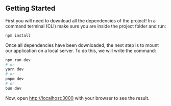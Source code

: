 ## Getting Started

First you will need to download all the dependencies of the project! In a command terminal (CLI) make sure you are inside the project folder and run:

```bash
npm install
```

Once all dependencies have been downloaded, the next step is to mount our application on a local server. To do this, we will write the command:

```bash
npm run dev
# or
yarn dev
# or
pnpm dev
# or
bun dev
```

Now, open [http://localhost:3000](http://localhost:3000) with your browser to see the result.

